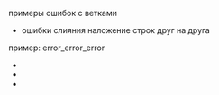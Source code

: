 примеры ошибок с ветками 

* ошибки слияния наложение строк друг на друга

пример: 
error_error_error

*
*
*

